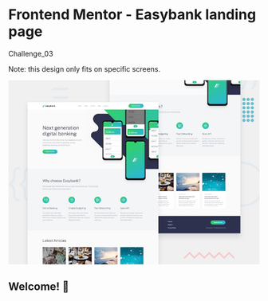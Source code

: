# Frontend Mentor - Easybank landing page

Challenge_03

Note: this design only fits on specific screens.

![Design preview for the Easybank landing page coding challenge](./design/desktop-preview.jpg)

## Welcome! 👋

